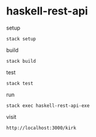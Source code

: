# haskell-rest-api

setup

```
stack setup
```

build

```
stack build
```

test

```
stack test
```

run

```
stack exec haskell-rest-api-exe
```

visit

```
http://localhost:3000/kirk
```

